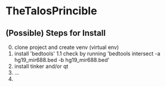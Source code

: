 # TheTalosPrincible



## (Possible) Steps for Install
0. clone project and create venv (virtual env)
1. install 'bedtools'
1.1  check by running 'bedtools intersect -a hg19_mir688.bed -b hg19_mir688.bed'
2. install tinker and/or qt
3. ...
4. 